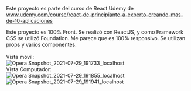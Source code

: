 Este proyecto es parte del curso de React Udemy de www.udemy.com/course/react-de-principiante-a-experto-creando-mas-de-10-aplicaciones

Este proyecto es 100% Front. Se realizó con ReactJS, y como Framework CSS se utilizó Foundation.
Me parece que es 100% responsivo. Se utilizan props y varios componentes.<br>
<br>Vista móvil:<br>
![Opera Snapshot_2021-07-29_191733_localhost](https://user-images.githubusercontent.com/82663560/127577908-214e9747-401f-4c98-b886-e0103cec0fe0.png)
<br>Vista Computador:<br>
![Opera Snapshot_2021-07-29_191855_localhost](https://user-images.githubusercontent.com/82663560/127577924-bfcaa3b4-ef4c-4f14-9a4f-1b1b83f9417a.png)
<br>
![Opera Snapshot_2021-07-29_191941_localhost](https://user-images.githubusercontent.com/82663560/127577940-656f8c1c-7dd8-4b04-9274-008bb2595e53.png)

